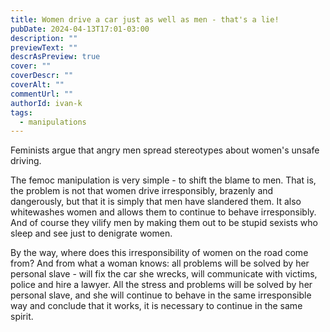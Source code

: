 ```yaml
---
title: Women drive a car just as well as men - that's a lie!
pubDate: 2024-04-13T17:01-03:00
description: ""
previewText: ""
descrAsPreview: true
cover: ""
coverDescr: ""
coverAlt: ""
commentUrl: ""
authorId: ivan-k
tags:
  - manipulations
---
```

Feminists argue that angry men spread stereotypes about women's unsafe driving.

The femoc manipulation is very simple - to shift the blame to men. That is, the problem is not that women drive irresponsibly, brazenly and dangerously, but that it is simply that men have slandered them. It also whitewashes women and allows them to continue to behave irresponsibly. And of course they vilify men by making them out to be stupid sexists who sleep and see just to denigrate women.

By the way, where does this irresponsibility of women on the road come from? And from what a woman knows: all problems will be solved by her personal slave - will fix the car she wrecks, will communicate with victims, police and hire a lawyer. All the stress and problems will be solved by her personal slave, and she will continue to behave in the same irresponsible way and conclude that it works, it is necessary to continue in the same spirit.
